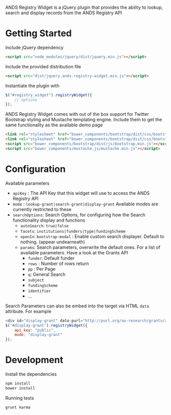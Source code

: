 ANDS Registry Widget is a jQuery plugin that provides the ability to lookup, search and display records from the ANDS Registry API

# Getting Started

Include jQuery dependency
```html
<script src="node_modules/jquery/dist/jquery.min.js"></script>
```

Include the provided distribution file
```html
<script src="dist/jquery.ands.registry-widget.min.js"></script>
```
Instantiate the plugin with 
```javascript
$("#registry_widget").registryWidget({
    // options
});
```
ANDS Registry Widget comes with out of the box support for Twitter Bootstrap styling and Mustache templating engine. Include them to get the same functionality as the available demo page
```html
<link rel="stylesheet" href="bower_components/bootstrap/dist/css/bootstrap.min.css">
<link rel="stylesheet" href="bower_components/bootstrap/dist/css/bootstrap-theme.min.css">
<script src="bower_components/bootstrap/dist/js/bootstrap.min.js"></script>
<script src="bower_components/mustache.js/mustache.min.js"></script>
```

# Configuration
Available parameters
* `apiKey` : The API Key that this widget will use to access the ANDS Registry API
* `mode` : `lookup-grant|search-grant|display-grant` Available modes are currently restricted to these
* `searchOptions`: Search Options, for configuring how the Search functionality display and functions
	* `autoSearch`: `true|false`
	* `facets`: `institutions|funders|type|fundingScheme`
	* `openIn`: `bootstrap-modal` : Enable custom search displayer. Default to nothing. (appear undearneath)
	* `params`: Search parameters, overwrite the default ones. For a list of available parameters. Have a look at the Grants API
		* `funder`: Default funder
		* `rows` : Number of rows return
		* `pp` : Per Page
		* `q`: General Search 
		* `subject` 
		* `fundingScheme`
		* `identifier`
		* ...

Search Parameters can also be embed into the target via HTML `data` attribute. For example
```javascript
<div id="display-grant" data-purl="http://purl.org/au-research/grants/arc/DP140100435"></div>
$('#display-grant').registryWidget({
    api_key: "public",
    mode: "display-grant"
});
```

# Development

Install the dependencies
```bash
npm install
bower install
```
Running tests
```bash
grunt karma
```